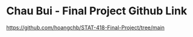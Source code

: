 # Chau Bui - Final Project Github Link 
https://github.com/hoangchb/STAT-418-Final-Project/tree/main
